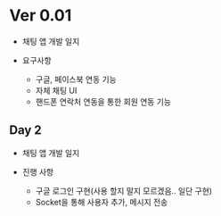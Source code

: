  # Ver 0.01
- 채팅 앱 개발 일지

- 요구사항
	- 구글, 페이스북 연동 기능
	- 자체 채팅 UI
	- 핸드폰 연락처 연동을 통한 회원 연동 기능

## Day 2

- 채팅 앱 개발 일지

- 진행 사항
	- 구글 로그인 구현(사용 할지 말지 모르겠음.. 일단 구현)
	- Socket을 통해 사용자 추가, 메시지 전송

